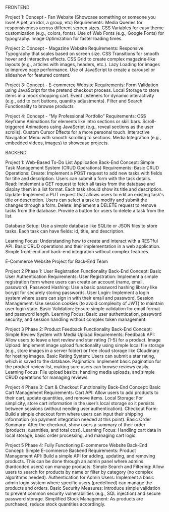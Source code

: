 FRONTEND

Project 1:
Concept - Fan Website (Showcase something or someone you love! A pet, an idol, a group, etc)
Requirements:
Media Queries for responsiveness across different screen sizes.
CSS Variables for easy theme customization (e.g., colors, fonts).
Use of Web Fonts (e.g., Google Fonts) for typography.
Image Optimization for faster loading times.

Project 2:
Concept - Magazine Website
Requirements:
Responsive Typography that scales based on screen size.
CSS Transitions for smooth hover and interactive effects.
CSS Grid to create complex magazine-like layouts (e.g., articles with images, headers, etc.).
Lazy Loading for images to improve page performance.
Use of JavaScript to create a carousel or slideshow for featured content.

Project 3:
Concept - E-commerce Website
Requirements:
Form Validation using JavaScript for the pretend checkout process.
Local Storage to store items in a mock shopping cart.
Event Listeners for dynamic interactivity (e.g., add to cart buttons, quantity adjustments).
Filter and Search Functionality to browse products

Project 4:
Concept - “My Professional Portfolio”
Requirements:
CSS Keyframe Animations for elements like intro sections or skill bars.
Scroll-triggered Animations using JavaScript (e.g., reveal sections as the user scrolls).
Custom Cursor Effects for a more personal touch.
Interactive Navigation Menu with smooth scrolling to sections.
Media Integration (e.g., embedded videos, images) to showcase projects.












BACKEND

Project 1: Web-Based To-Do List Application
Back-End Concept: Simple Task Management System (CRUD Operations)
Requirements:
Basic CRUD Operations:
Create: Implement a POST request to add new tasks with fields for title and description. Users can submit a form with the task details.
Read: Implement a GET request to fetch all tasks from the database and display them in a list format. Each task should show its title and description.
Update: Implement a PUT request that allows users to edit an existing task's title or description. Users can select a task to modify and submit the changes through a form.
Delete: Implement a DELETE request to remove tasks from the database. Provide a button for users to delete a task from the list.

Database Setup: 
Use a simple database like SQLite or JSON files to store tasks. 
Each task can have fields: id, title, and description.

Learning Focus: Understanding how to create and interact with a RESTful API. Basic CRUD operations and their implementation in a web application. Simple front-end and back-end integration without complex features.



E-Commerce Website Project for Back-End Team

Project 2
Phase 1: User Registration Functionality
Back-End Concept: Basic User Authentication
Requirements:
User Registration: Implement a simple registration form where users can create an account (name, email, password).
Password Hashing: Use a basic password hashing library like bcrypt for securely storing passwords.
User Login: Implement a login system where users can sign in with their email and password.
Session Management: Use session cookies (to avoid complexity of JWT) to maintain user login state.
Basic Validation: Ensure simple validation for email format and password length.
Learning Focus: Basic user authentication, password security, and session handling without complex token management.


Project 3 
Phase 2: Product Feedback Functionality
Back-End Concept: Simple Review System with Media Upload
Requirements:
Feedback API: Allow users to leave a text review and star rating (1-5) for a product.
Image Upload: Implement image upload functionality using simple local file storage (e.g., store images in a server folder) or free cloud storage like Cloudinary for hosting images.
Basic Rating System: Users can submit a star rating, which is saved to the database.
Pagination: Implement basic pagination for the product review list, making sure users can browse reviews easily.
Learning Focus: File upload basics, handling media uploads, and simple CRUD operations for managing reviews.

Project 4
Phase 3: Cart & Checkout Functionality
Back-End Concept: Basic Cart Management
Requirements:
Cart API: Allow users to add products to their cart, update quantities, and remove items.
Local Storage: For simplicity, store cart information in the user’s local storage so it persists between sessions (without needing user authentication).
Checkout Form: Build a simple checkout form where users can input their shipping information (no payment integration needed at this point).
Basic Order Summary: After the checkout, show users a summary of their order (products, quantities, and total cost).
Learning Focus: Handling cart data in local storage, basic order processing, and managing cart logic.

Project 5
Phase 4: Fully Functioning E-commerce Website
Back-End Concept: Simple E-commerce Backend
Requirements:
Product Management API: Build a simple API for adding, updating, and removing products. This can be done through an admin panel where admins (hardcoded users) can manage products.
Simple Search and Filtering: Allow users to search for products by name or filter by category (no complex algorithms needed).
Authentication for Admin Users: Implement a basic admin login system where specific users (predefined) can manage the products and orders.
Basic Security Measures: Introduce simple validation to prevent common security vulnerabilities (e.g., SQL injection) and secure password storage.
Simplified Stock Management: As products are purchased, reduce stock quantities accordingly.

